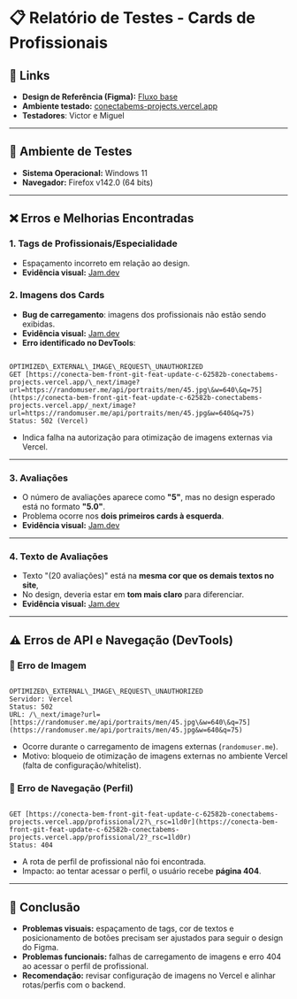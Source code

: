 # 📋 Relatório de Testes - Cards de Profissionais

## 🔗 Links
- **Design de Referência (Figma):** [Fluxo base](https://www.figma.com/design/JFNgLEfOSw4kJmBh2gHHQQ/Squad-Design_ConectaBem--Copy-?node-id=3498-33452&p=f&t=NTC8mZdirp5ZsBU0-0)  
- **Ambiente testado:** [conectabems-projects.vercel.app](https://conecta-bem-front-git-feat-update-c-62582b-conectabems-projects.vercel.app)  
- **Testadores**: Victor e Miguel
---

## 🧪 Ambiente de Testes
- **Sistema Operacional:** Windows 11  
- **Navegador:** Firefox v142.0 (64 bits)  

---

## ❌ Erros e Melhorias Encontradas

### 1. Tags de Profissionais/Especialidade
- Espaçamento incorreto em relação ao design.
- **Evidência visual:** [Jam.dev](https://jam.dev/c/a0c035c6-b923-4773-aafe-686196cb4e60)  

### 2. Imagens dos Cards
- **Bug de carregamento**: imagens dos profissionais não estão sendo exibidas.
- **Evidência visual:** [Jam.dev](https://jam.dev/c/a0c035c6-b923-4773-aafe-686196cb4e60)    
- **Erro identificado no DevTools**:  
```

OPTIMIZED\_EXTERNAL\_IMAGE\_REQUEST\_UNAUTHORIZED
GET [https://conecta-bem-front-git-feat-update-c-62582b-conectabems-projects.vercel.app/\_next/image?url=https://randomuser.me/api/portraits/men/45.jpg\&w=640\&q=75](https://conecta-bem-front-git-feat-update-c-62582b-conectabems-projects.vercel.app/_next/image?url=https://randomuser.me/api/portraits/men/45.jpg&w=640&q=75)
Status: 502 (Vercel)

```
- Indica falha na autorização para otimização de imagens externas via Vercel.  

---

### 3. Avaliações
- O número de avaliações aparece como **"5"**, mas no design esperado está no formato **"5.0"**.  
- Problema ocorre nos **dois primeiros cards à esquerda**.  
- **Evidência visual:** [Jam.dev](https://jam.dev/c/a0c035c6-b923-4773-aafe-686196cb4e60)  

---

### 4. Texto de Avaliações
- Texto "(20 avaliações)" está na **mesma cor que os demais textos no site**,  
- No design, deveria estar em **tom mais claro** para diferenciar.  
- **Evidência visual:** [Jam.dev](https://jam.dev/c/a0c035c6-b923-4773-aafe-686196cb4e60)  
---

## ⚠️ Erros de API e Navegação (DevTools)

### 🔹 Erro de Imagem
```

OPTIMIZED\_EXTERNAL\_IMAGE\_REQUEST\_UNAUTHORIZED
Servidor: Vercel
Status: 502
URL: /\_next/image?url=[https://randomuser.me/api/portraits/men/45.jpg\&w=640\&q=75](https://randomuser.me/api/portraits/men/45.jpg&w=640&q=75)

```
- Ocorre durante o carregamento de imagens externas (`randomuser.me`).  
- Motivo: bloqueio de otimização de imagens externas no ambiente Vercel (falta de configuração/whitelist).  

### 🔹 Erro de Navegação (Perfil)
```

GET [https://conecta-bem-front-git-feat-update-c-62582b-conectabems-projects.vercel.app/profissional/2?\_rsc=1ld0r](https://conecta-bem-front-git-feat-update-c-62582b-conectabems-projects.vercel.app/profissional/2?_rsc=1ld0r)
Status: 404

```
- A rota de perfil de profissional não foi encontrada.  
- Impacto: ao tentar acessar o perfil, o usuário recebe **página 404**.  

---

## 📌 Conclusão
- **Problemas visuais:** espaçamento de tags, cor de textos e posicionamento de botões precisam ser ajustados para seguir o design do Figma.  
- **Problemas funcionais:** falhas de carregamento de imagens e erro 404 ao acessar o perfil de profissional.  
- **Recomendação:** revisar configuração de imagens no Vercel e alinhar rotas/perfis com o backend.  
